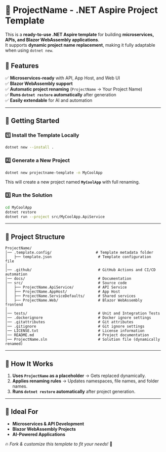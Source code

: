 ﻿# 🚀 ProjectName - .NET Aspire Project Template

This is a **ready-to-use .NET Aspire template** for building **microservices, APIs, and Blazor WebAssembly applications**.  
It supports **dynamic project name replacement**, making it fully adaptable when using `dotnet new`.

## 🎯 Features
✅ **Microservices-ready** with API, App Host, and Web UI  
✅ **Blazor WebAssembly support**  
✅ **Automatic project renaming** (`ProjectName` → Your Project Name)  
✅ **Runs `dotnet restore` automatically** after generation  
✅ **Easily extendable** for AI and automation  

---

## 📌 Getting Started

### 1️⃣ **Install the Template Locally**
```sh
dotnet new --install .
```

### 2️⃣ **Generate a New Project**
```sh
dotnet new projectname-template -n MyCoolApp
```
This will create a new project named **`MyCoolApp`** with full renaming.

### 3️⃣ **Run the Solution**
```sh
cd MyCoolApp
dotnet restore
dotnet run --project src/MyCoolApp.ApiService
```

---

## 📂 Project Structure
```
ProjectName/
│── .template.config/                    # Template metadata folder
│   ├── template.json                     # Template configuration file
│
│── .github/                              # GitHub Actions and CI/CD automation
│── docs/                                 # Documentation
│── src/                                  # Source code
│   ├── ProjectName.ApiService/           # API Service
│   ├── ProjectName.AppHost/              # App Host
│   ├── ProjectName.ServiceDefaults/      # Shared services
│   ├── ProjectName.Web/                  # Blazor WebAssembly frontend
│
│── tests/                                # Unit and Integration Tests
│── .dockerignore                         # Docker ignore settings
│── .gitattributes                        # Git attributes
│── .gitignore                            # Git ignore settings
│── LICENSE.txt                           # License information
│── README.md                             # Project documentation
│── ProjectName.sln                       # Solution file (dynamically renamed)
```

---

## 🚀 How It Works
1. **Uses `ProjectName` as a placeholder** → Gets replaced dynamically.
2. **Applies renaming rules** → Updates namespaces, file names, and folder names.
3. **Runs `dotnet restore` automatically** after project generation.

---

## 🎯 Ideal For
- **Microservices & API Development**  
- **Blazor WebAssembly Projects**  
- **AI-Powered Applications**  

🔥 _Fork & customize this template to fit your needs!_ 🚀
